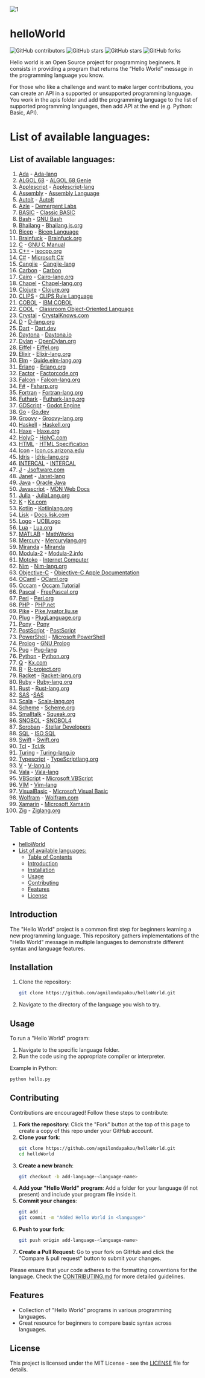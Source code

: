 ![1](https://github.com/user-attachments/assets/b51944b7-d8b2-4564-b951-7dd9646f938e)


# helloWorld

![GitHub contributors](https://img.shields.io/github/contributors/agnilondapakou/helloWorld)
![GitHub stars](https://img.shields.io/github/issues/agnilondapakou/helloWorld)
![GitHub stars](https://img.shields.io/github/stars/agnilondapakou/helloWorld)
![GitHub forks](https://img.shields.io/github/forks/agnilondapakou/helloWorld)

Hello world is an Open Source project for programming beginners. It consists in providing a program that returns the “Hello World” message in the programming language you know.

For those who like a challenge and want to make larger contributions, you can create an API in a supported or unsupported programming language. You work in the apis folder and add the programming language to the list of supported programming languages, then add API at the end (e.g. Python: Basic, API).

# List of available languages:

## List of available languages:

1. [Ada](source/basic/hello.adb) - [Ada-lang](https://ada-lang.io/)
2. [ALGOL 68](source/basic/helloworld.a68) - [ALGOL 68 Genie](https://jmvdveer.home.xs4all.nl/en.algol-68-genie.html)
3. [Applescript](source/basic/helloworld.scpt) - [Applescript-lang](https://developer.apple.com/library/archive/documentation/AppleScript/Conceptual/AppleScriptLangGuide/introduction/ASLR_intro.html)
4. [Assembly](source/basic/helloworld.asm) - [Assembly Language](https://en.wikipedia.org/wiki/Assembly_language)
5. [AutoIt](source/basic/helloworld.au3) - [AutoIt](https://www.autoitscript.com/site/autoit/)
6. [Azle](source/basic/helloworld_azle.ts) - [Demergent Labs](https://demergent-labs.github.io/azle/)
7. [BASIC](source/basic/helloworld.bas) - [Classic BASIC](https://www.vintage-basic.net/)
8. [Bash](source/basic/helloworld.sh) - [GNU Bash](https://www.gnu.org/software/bash/)
9. [Bhailang](source/HelloWorld.bhai) - [Bhailang.js.org](https://bhailang.js.org)
10. [Bicep](source/basic/hello.bicep) - [Bicep Language](https://learn.microsoft.com/en-us/azure/azure-resource-manager/bicep/overview)
11. [Brainfuck](source/basic/helloworld.bf) - [Brainfuck.org](https://brainfuck.org/)
12. [C](source/basic/helloworld.c) - [GNU C Manual](https://www.gnu.org/software/gnu-c-manual/gnu-c-manual.html)
13. [C++](source/basic/helloworld.cpp) - [isocpp.org](https://isocpp.org/)
14. [C#](source/basic/helloworld.cs) - [Microsoft C#](https://dotnet.microsoft.com/en-us/languages/csharp)
15. [Cangjie](source/basic/HelloWorld.cj) - [Cangjie-lang](https://learnxyz.in/cangjie-programming-language/)
16. [Carbon](source/basic/HelloWorld.carbon) - [Carbon](https://docs.carbon-lang.dev/)
17. [Cairo](source/basic/helloworld.cairo) - [Cairo-lang.org](https://www.cairo-lang.org/)
18. [Chapel](source/basic/helloworld.chpl) - [Chapel-lang.org](https://chapel-lang.org/)
19. [Clojure](source/basic/hello_world.clj) - [Clojure.org](https://clojure.org/)
20. [CLIPS](source/basic/helloworld.clp) - [CLIPS Rule Language](https://www.clipsrules.net/)
21. [COBOL](source/basic/helloworld.cob) - [IBM COBOL](https://www.ibm.com/docs/en/cobol-zos)
22. [COOL](source/basic/helloworld.cl) - [Classroom Object-Oriented Language](https://theory.stanford.edu/~aiken/software/cool/cool.html)
23. [Crystal](source/basic/HelloWorld.cr) - [CrystalKnows.com](https://www.crystalknows.com/)
24. [D](source/basic/helloworld.d) - [D-lang.org](https://www.dlang.org/)
25. [Dart](source/basic/helloworld.dart) - [Dart.dev](https://dart.dev/)
26. [Daytona](source/basic/daytona.io) - [Daytona.io](https://daytona.io/)
27. [Dylan](source/basic/helloWorld.dylan) - [OpenDylan.org](https://opendylan.org/)
28. [Eiffel](source/basic/helloworld.e) - [Eiffel.org](https://www.eiffel.org/)
29. [Elixir](source/basic/hello_world.exs) - [Elixir-lang.org](https://elixir-lang.org/)
30. [Elm](source/basic/helloworld.elm) - [Guide.elm-lang.org](https://guide.elm-lang.org/)
31. [Erlang](source/basic/helloworld.erl) - [Erlang.org](https://www.erlang.org/)
32. [Factor](source/basic/helloworld.factor) - [Factorcode.org](https://factorcode.org/)
33. [Falcon](source/basic/heloworld.fcn) - [Falcon-lang.org](http://www.falconpl.org/)
34. [F#](source/basic/helloworld.fs) - [Fsharp.org](https://fsharp.org/)
35. [Fortran](source/basic/hello.f90) - [Fortran-lang.org](https://fortran-lang.org/)
36. [Futhark](source/basic/helloworld.fut) - [Futhark-lang.org](https://futhark-lang.org/)
37. [GDScript](source/basic/helloworld.gd) - [Godot Engine](https://docs.godotengine.org/en/stable/tutorials/scripting/gdscript/index.html)
38. [Go](source/basic/helloworld.go) - [Go.dev](https://go.dev/)
39. [Groovy](source/basic/helloworld.groovy) - [Groovy-lang.org](https://groovy-lang.org/)
40. [Haskell](source/basic/helloworld.hs) - [Haskell.org](https://www.haskell.org/)
41. [Haxe](source/basic/hello.hx) - [Haxe.org](https://haxe.org/)
42. [HolyC](source/basic/HelloWorld.HC) - [HolyC.com](https://holyc-lang.com)
43. [HTML](source/basic/helloworld.html) - [HTML Specification](https://html.spec.whatwg.org/)
44. [Icon](source/basic/hello_world.icn) - [Icon.cs.arizona.edu](https://www2.cs.arizona.edu/icon/)
45. [Idris](source/basic/hello.idr) - [Idris-lang.org](https://www.idris-lang.org/)
46. [INTERCAL](source/basic/helloworld.i) - [INTERCAL](https://www.tutorialspoint.com/intercal/)
47. [J](source/basic/hello_world.j) - [Jsoftware.com](https://www.jsoftware.com/#/)
48. [Janet](source/basic/hello.janet) - [Janet-lang](https://janet-lang.org/docs/index.html)
49. [Java](source/basic/helloworld.java) - [Oracle Java](https://www.oracle.com/java/)
50. [Javascript](source/basic/helloWorld.js) - [MDN Web Docs](https://developer.mozilla.org/en-US/docs/Web/JavaScript)
51. [Julia](source/basic/hello.jl) - [JuliaLang.org](https://julialang.org)
52. [K](source/basic/helloworld.k) - [Kx.com](https://kx.com/)
53. [Kotlin](source/basic/hello.kt) - [Kotlinlang.org](https://kotlinlang.org/)
54. [Lisk](source/basic/helloworld-lisk.js) - [Docs.lisk.com](https://docs.lisk.com/)
55. [Logo](source/basic/helloworld.logo) - [UCBLogo](https://people.eecs.berkeley.edu/~bh/logo.html)
56. [Lua](source/basic/helloworld.lua) - [Lua.org](https://www.lua.org/)
57. [MATLAB](source/basic/helloworld.m) - [MathWorks](https://www.mathworks.com/products/matlab.html)
58. [Mercury](source/basic/helloworld.m) - [Mercurylang.org](https://mercurylang.org/)
59. [Miranda](source/basic/helloworld.m) - [Miranda](https://miranda.org.uk/)
60. [Modula-2](source/basic/helloworld.mod) - [Modula-2.info](https://www.modula2.org/)
61. [Motoko](source/basic/helloworld.mo) - [Internet Computer](https://internetcomputer.org/docs/current/motoko/main/getting-started/motoko-introduction)
62. [Nim](source/basic/helloWorld.nim) - [Nim-lang.org](https://nim-lang.org/)
63. [Objective-C](source/basic/helloworld.m) - [Objective-C Apple Documentation](https://developer.apple.com/library/archive/documentation/Cocoa/Conceptual/ProgrammingWithObjectiveC/Introduction/Introduction.html)
64. [OCaml](source/basic/hrishikesh.ml) - [OCaml.org](https://ocaml.org/)
65. [Occam](source/basic/helloworld.occ) - [Occam Tutorial](https://www.cs.kent.ac.uk/projects/ofa/kroc/)
66. [Pascal](source/basic/helloworld.pas) - [FreePascal.org](https://www.freepascal.org/)
67. [Perl](source/basic/helloworld.pl) - [Perl.org](https://www.perl.org/)
68. [PHP](source/basic/helloworld.php) - [PHP.net](https://www.php.net/)
69. [Pike](source/basic/hello_world.pike) - [Pike.lysator.liu.se](https://pike.lysator.liu.se/)
70. [Plug](source/basic/helloworld.plug) - [PlugLanguage.org](https://pluglanguage.org)
71. [Pony](source/basic/helloworld.pony) - [Pony](https://www.ponylang.io/)
72. [PostScript](source/basic/helloworld.ps) - [PostScript](https://www.adobe.com/products/postscript.html)
73. [PowerShell](source/basic/helloworld.ps1) - [Microsoft PowerShell](https://learn.microsoft.com/en-us/powershell/)
74. [Prolog](source/basic/helloWorld.pl) - [GNU Prolog](https://www.gprolog.org/)
75. [Pug](source/basic/Hello_world.pug) - [Pug-lang](https://pugjs.org/)
76. [Python](source/basic/helloworld.py) - [Python.org](https://www.python.org/)
77. [Q](source/basic/helloWorld.q) - [Kx.com](https://kx.com/)
78. [R](source/basic/helloWorld.r) - [R-project.org](https://www.r-project.org/)
79. [Racket](source/basic/helloWorld.rkt) - [Racket-lang.org](https://racket-lang.org/)
80. [Ruby](source/basic/helloworld.rb) - [Ruby-lang.org](https://www.ruby-lang.org/en/)
81. [Rust](source/basic/helloworld.rs) - [Rust-lang.org](https://www.rust-lang.org/)
82. [SAS](source/basic/helloworld.sas) -[SAS](https://www.sas.com/en_gb/training/courses/sas-programming.html)
83. [Scala](source/basic/helloworld.scala) - [Scala-lang.org](https://www.scala-lang.org/)
84. [Scheme](source/basic/helloworld.scm) - [Scheme.org](https://www.scheme.org/)
85. [Smalltalk](source/basic/hello.st) - [Squeak.org](https://squeak.org/)
86. [SNOBOL](source/basic/helloworld.sno) - [SNOBOL4](https://www.regressive.org/snobol4/)
87. [Soroban](source/basic/hello_world.rs) - [Stellar Developers](https://developers.stellar.org/)
88. [SQL](source/basic/helloWorld.sql) - [ISO SQL](https://www.iso.org/standard/76583.html)
89. [Swift](source/basic/helloworld.swift) - [Swift.org](https://www.swift.org/)
90. [Tcl](source/basic/helloworld.tcl) - [Tcl.tk](https://www.tcl.tk/about/language.html)
91. [Turing](source/basic/helloworld.t) - [Turing-lang.io](https://turing-lang.io/)
92. [Typescript](source/basic/helloworld.ts) - [TypeScriptlang.org](https://www.typescriptlang.org/)
93. [V](source/basic/helloworld.v) - [V-lang.io](https://vlang.io/)
94. [Vala](source/basic/helloworld.vala) - [Vala-lang](https://vala.dev/)
95. [VBScript](source/basic/helloworld.vbs) - [Microsoft VBScript](https://docs.microsoft.com/en-us/previous-versions//d1wf56tt(v=vs.85))
96. [VIM](source/basic/helloworld.vim) - [Vim-lang](https://www.vim.org/)
97. [VisualBasic](source/basic/hello.vb) - [Microsoft Visual Basic](https://learn.microsoft.com/en-us/dotnet/visual-basic/)
98. [Wolfram](source/basic/helloworld.wl) - [Wolfram.com](https://www.wolfram.com/language/)
99. [Xamarin](source/basic/HelloWorld.xaml) - [Microsoft Xamarin](https://dotnet.microsoft.com/en-us/apps/xamarin)
100. [Zig](source/basic/helloworld.zig) - [Ziglang.org](https://ziglang.org/)

## Table of Contents

- [helloWorld](#helloworld)
- [List of available languages:](#list-of-available-languages)
  - [Table of Contents](#table-of-contents)
  - [Introduction](#introduction)
  - [Installation](#installation)
  - [Usage](#usage)
  - [Contributing](#contributing)
  - [Features](#features)
  - [License](#license)

## Introduction

The "Hello World" project is a common first step for beginners learning a new programming language. This repository gathers implementations of the "Hello World" message in multiple languages to demonstrate different syntax and language features.

## Installation

1. Clone the repository:
   ```bash
   git clone https://github.com/agnilondapakou/helloWorld.git
   ```
2. Navigate to the directory of the language you wish to try.

## Usage

To run a "Hello World" program:

1. Navigate to the specific language folder.
2. Run the code using the appropriate compiler or interpreter.

Example in Python:

```bash
python hello.py
```

## Contributing

Contributions are encouraged! Follow these steps to contribute:

1. **Fork the repository**: Click the "Fork" button at the top of this page to create a copy of this repo under your GitHub account.
2. **Clone your fork**:
   ```bash
   git clone https://github.com/agnilondapakou/helloWorld.git
   cd helloWorld
   ```
3. **Create a new branch**:
   ```bash
   git checkout -b add-language-<language-name>
   ```
4. **Add your "Hello World" program**: Add a folder for your language (if not present) and include your program file inside it.
5. **Commit your changes**:
   ```bash
   git add .
   git commit -m "Added Hello World in <language>"
   ```
6. **Push to your fork**:
   ```bash
   git push origin add-language-<language-name>
   ```
7. **Create a Pull Request**: Go to your fork on GitHub and click the "Compare & pull request" button to submit your changes.

Please ensure that your code adheres to the formatting conventions for the language. Check the [CONTRIBUTING.md](https://github.com/agnilondapakou/helloWorld/blob/main/CONTRIBUTING.md) for more detailed guidelines.

## Features

- Collection of "Hello World" programs in various programming languages.
- Great resource for beginners to compare basic syntax across languages.

## License

This project is licensed under the MIT License - see the [LICENSE](https://github.com/agnilondapakou/helloWorld/blob/main/LICENSE) file for details.
